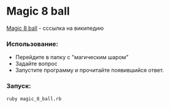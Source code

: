 # Magic 8 ball
[Magic 8 ball](https://ru.wikipedia.org/wiki/Magic_8_ball) - cссылка на википедию

### Использование:

  - Перейдите в папку с "магическим шаром"
  - Задайте вопрос
  - Запустите программу и прочитайте появившийся ответ.

### Запуск:
```sh
ruby magic_8_ball.rb
```

